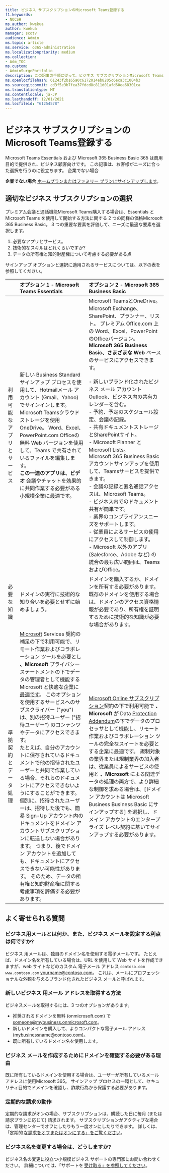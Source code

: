 ```yaml
---
title: ビジネス サブスクリプションのMicrosoft Teams登録する
f1.keywords:
- NOCSH
ms.author: kwekua
author: kwekua
manager: scotv
audience: Admin
ms.topic: article
ms.service: o365-administration
ms.localizationpriority: medium
ms.collection:
- Adm_TOC
ms.custom:
- AdminSurgePortfolio
description: この記事の手順に従って、ビジネス サブスクリプションMicrosoft Teamsにサインアップします。
ms.openlocfilehash: 61243f2b165a0c6172014eb8205c6eca3c1004b3
ms.sourcegitcommit: cd3f5e3b7fea37fdcd8c811d01afd60ea68301ca
ms.translationtype: MT
ms.contentlocale: ja-JP
ms.lasthandoff: 12/01/2021
ms.locfileid: "61254578"
---
```

# <a name="sign-up-for-microsoft-teams-as-part-of-a-business-subscription"></a>ビジネス サブスクリプションのMicrosoft Teams登録する

Microsoft Teams Essentials および Microsoft 365 Business Basic 365 は商用目的で提供され、ビジネス顧客向けです。 この記事は、お客様がニーズに合った選択を行うのに役立ちます。  企業でない場合

**企業でない場合** [ホームプランまたはファミリー プランにサインアップします](https://go.microsoft.com/fwlink/?linkid=2109398)。

## <a name="choosing-the-right-business-subscription"></a>適切なビジネス サブスクリプションの選択

プレミアム会議と通話機能Microsoft Teams購入する場合は、Essentials と Microsoft Teams を使用して開始する方法に関する 2 つの同様の価格Microsoft 365 Business Basic。 3 つの重要な要素を評価して、ニーズに最適な要素を選択します。

1. 必要なアプリとサービス。
2. 技術的なスキルはどれくらいですか?  
3. データの所有権と知的財産権について考慮する必要がある点

サインアップ オプションと選択に適用されるサービスについては、以下の表を参照してください。

||**オプション 1 - Microsoft Teams Essentials** |**オプション 2 - Microsoft 365 Business Basic** |
|:-----|:-----|:-----|
|利用可能なアプリとサービス  <br/> |新しい Business Standard サインアップ プロセスを使用して、Hotmailメール アカウント (Gmail、Yahoo) でサインインします。 Microsoft Teamsクラウド ストレージを使用OneDrive。 Word、Excel、PowerPoint.com Officeの無料 Web バージョンを使用して、Teams で共有されているファイルを編集します。 <br/> **この一連のアプリは、ビデオ** 会議やチャットを効果的に共同作業する必要がある小規模企業に最適です。 |Microsoft TeamsとOneDrive。 Microsoft Exchange、SharePoint、プランナー、リスト。 プレミアム Office.com 上の Word、Excel、PowerPointのOfficeバージョン。 <br/> **Microsoft 365 Business Basic、さまざまな Web** ベースのサービスにアクセスできます。 <br/> <br/> - 新しいブランド化されたビジネス メール アカウントOutlook、ビジネス内の共有カレンダーを含む。 <br/> - 予約、予定のスケジュール設定、会議の記録。 <br/> - 共有ドキュメントストレージとSharePointサイト。 <br/> - Microsoft Planner と Microsoft Lists。 <br/> Microsoft 365 Business Basicアカウントサインアップを使用して、Teamsサービスを提供できます。 <br/> - 会議の記録と匿名通話アクセスは、Microsoft Teams。 <br/> - ビジネス内でのドキュメント共有が簡単です。 <br/> - 業界のコンプライアンスニーズをサポートします。 <br/> - 従業員によるサービスの使用にアクセスして制御します。 <br/> - Microsoft 以外のアプリ (Salesforce、Adobe など) の統合の最も広い範囲は、TeamsおよびOffice。 <br/> |
|必要な知識  <br/> |ドメインの実行に技術的な知り合いを必要とせずに始めましょう。  <br/> |ドメインを購入するか、ドメインを所有する必要があります。 既存のドメインを使用する場合は、ドメインのアクセス資格情報が必要であり、所有権を証明するために技術的な知識が必要な場合があります。 <br/> |
|準拠契約とデータ処理  <br/> |[Microsoft](https://go.microsoft.com/fwlink/p/?linkid=2180702) Services 契約の補足の下で利用可能で、リモート作業およびコラボレーション ツールを必要とし **、Microsoft** プライバシーステートメントの下でデータの管理者として機能する Microsoft と快適な企業に [最適です](https://go.microsoft.com/fwlink/?LinkId=521839)。 このオプションを使用するサービスへのサブスクライバー ("you") は、別の招待ユーザー ("招待ユーザー") のコンテンツやデータにアクセスできます。 <br/> たとえば、自分のアカウントに保存されているドキュメントで他の招待されたユーザーと共同で作業している場合、それらのドキュメントにアクセスできないようにすることができます。 <br/> 個別に、招待されたユーザーは、招待した後でも、簡易 Sign-Up アカウント内のドキュメントをドメイン アカウントサブスクリプションに転送しない場合があります。 つまり、後でドメイン アカウントを追加しても、ドキュメントにアクセスできない可能性があります。 そのため、データの所有権と知的財産権に関する考慮事項を評価する必要があります。 <br/> |[Microsoft Online サブスクリプション](https://go.microsoft.com/fwlink/p/?linkid=2180430)契約の下で利用可能で **、Microsoft** が Data [Protection Addendum](https://go.microsoft.com/fwlink/p/?linkid=2180314)の下でデータのプロセッサとして機能し、リモート作業およびコラボレーション ツールの完全なスイートを必要とする企業に最適です。 規制対象の業界または規制業界の加入者は、従業員によるサービスの使用と **、Microsoft** による関連データの処理の両方で、より詳細な制御を求める場合は、[ドメイン アカウントは Microsoft Business Business Basic にサインアップする] を選択し、ドメイン アカウントのエンタープライズ レベル契約に基いてサインアップする必要があります。 <br/> |

## <a name="frequently-asked-questions"></a>よく寄せられる質問

### <a name="what-is-a-business-email-and-what-are-the-advantages-to-setting-one-up"></a>ビジネス用メールとは何か、また、ビジネス メールを設定する利点は何ですか?

ビジネス 用メールは、独自のドメイン名を使用する電子メールです。 たとえば、ドメイン名を所有している場合は、URL を使用して Web サイトを作成できますが、web サイトなどのカスタム 電子メール アドレス `contoso.com` `www.contoso.com` yourname@contoso.com。 これは、メールにプロフェッショナルな外観を与えるブランド化されたビジネス メールと呼ばれます。

### <a name="how-do-i-get-a-new-business-email-address"></a>新しいビジネス 用メール アドレスを取得する方法

ビジネスメールを取得するには、3 つのオプションがあります。

- 推奨されるドメインを無料 (onmicrosoft.com) で someone@mybusiness.onmicrosoft.com。
- 新しいドメインを購入して、よりコンパクトな電子メール アドレス (mybusinessname@contoso.com)。
- 既に所有しているドメイン名を使用します。

### <a name="why-might-i-need-to-verify-my-domain-to-create-a-business-email"></a>ビジネス メールを作成するためにドメインを確認する必要がある理由

既に所有しているドメインを使用する場合は、ユーザーが所有しているメール アドレスに使用Microsoft 365。 サインアップ プロセスの一環として、セキュリティ目的でドメインを確認し、詐欺行為から保護する必要があります。

### <a name="how-does-recurring-billing-work"></a>定期的な請求の動作

定期的な請求がオンの場合、サブスクリプションは、購読した日に毎月 (または請求プランに応じて) 請求されます。 サブスクリプションがアクティブな場合は、管理センターでオフにしたりもう一度オンにしたりできます。 詳しくは、「定期的 [な請求をオフまたはオンにする」をご覧ください](../../commerce/subscriptions/renew-your-subscription.md#turn-recurring-billing-off-or-on)。

### <a name="what-do-i-do-if-i-want-to-change-my-business-name"></a>ビジネス名を変更する場合は、どうしますか?

ビジネス名の変更に役立つ小規模ビジネス サポートの専門家にお問い合わせください。 詳細については、「サポートを [受け取る」を参照してください](../../business-video/get-help-support.md)。
